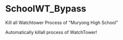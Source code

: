 # SchoolWT_Bypass

Kill all Watchtower Process of "Muryong High School"

Automatically killall process of WatchTower!